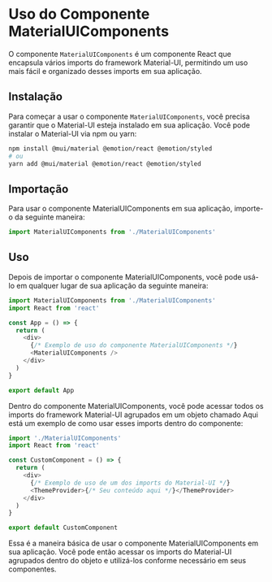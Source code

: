 # Uso do Componente MaterialUIComponents

O componente `MaterialUIComponents` é um componente React que encapsula vários
imports do framework Material-UI, permitindo um uso mais fácil e organizado
desses imports em sua aplicação.

## Instalação

Para começar a usar o componente `MaterialUIComponents`, você precisa garantir
que o Material-UI esteja instalado em sua aplicação. Você pode instalar o
Material-UI via npm ou yarn:

```bash
npm install @mui/material @emotion/react @emotion/styled
# ou
yarn add @mui/material @emotion/react @emotion/styled
```

## Importação

Para usar o componente MaterialUIComponents em sua aplicação, importe-o da
seguinte maneira:

```javascript
import MaterialUIComponents from './MaterialUIComponents'
```

## Uso

Depois de importar o componente MaterialUIComponents, você pode usá-lo em
qualquer lugar de sua aplicação da seguinte maneira:

```javascript
import MaterialUIComponents from './MaterialUIComponents'
import React from 'react'

const App = () => {
  return (
    <div>
      {/* Exemplo de uso do componente MaterialUIComponents */}
      <MaterialUIComponents />
    </div>
  )
}

export default App
```

Dentro do componente MaterialUIComponents, você pode acessar todos os imports do
framework Material-UI agrupados em um objeto chamado Aqui está um exemplo de
como usar esses imports dentro do componente:

```javascript
import './MaterialUIComponents'
import React from 'react'

const CustomComponent = () => {
  return (
    <div>
      {/* Exemplo de uso de um dos imports do Material-UI */}
      <ThemeProvider>{/* Seu conteúdo aqui */}</ThemeProvider>
    </div>
  )
}

export default CustomComponent
```

Essa é a maneira básica de usar o componente MaterialUIComponents em sua
aplicação. Você pode então acessar os imports do Material-UI agrupados dentro do
objeto e utilizá-los conforme necessário em seus componentes.
